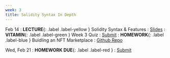 ```yaml
---
week: 3
title: Solidity Syntax In Depth
---
```


Feb 14
: **LECTURE**{: .label .label-yellow } Solidity Syntax & Features
  : [Slides](https://docs.google.com/presentation/d/1x06A57w_ojeJCvZ1owNR2EYNmi0kVLljdGJ9oiTxY-s/edit?usp=sharing)
: **VITAMIN**{: .label .label-green } Week 3 Quiz
  : [Submit](https://forms.gle/jrhx8AXLBbajH26h9)
: **HOMEWORK**{: .label .label-blue } Buidling an NFT Marketplace
  : [Github Repo](https://github.com/BerkeleyBlockchain/fa23-dev-decal)

Wed, Feb 21
: **HOMEWORK DUE**{: .label .label-red }
  : [Submit](https://forms.gle/JTn286giEkbAhYqB8)